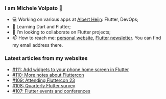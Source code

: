 ### I am Michele Volpato 👋

- 💻 Working on various apps at [Albert Heijn](https://github.com/RoyalAholdDelhaize): Flutter, DevOps;
- 🌱 Learning Dart and Flutter;
- 📱 I’m looking to collaborate on Flutter projects;
- 📫 How to reach me: [personal website](https://volpato.dev), [Flutter newsletter](https://flutternewsletter.volpato.dev). You can find my email address there.

### Latest articles from my websites

<!-- BLOG-POST-LIST:START -->
- [#111: Add widgets to your phone home screen in Flutter](https://flutternewsletter.volpato.dev/news/111-add-widgets-to-your-home-screen-in-flutter/)
- [#110: More notes about Fluttercon](https://flutternewsletter.volpato.dev/news/110-more-notes-about-fluttercon/)
- [#109: Attending Fluttercon 23](https://flutternewsletter.volpato.dev/news/109-attending-fluttercon-23/)
- [#108: Quarterly Flutter survey](https://flutternewsletter.volpato.dev/news/108-quarterly_flutter_survey/)
- [#107: Flutter events and conferences](https://flutternewsletter.volpato.dev/news/107-flutter-events-and-conferences/)
<!-- BLOG-POST-LIST:END -->
